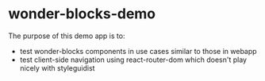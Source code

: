 # wonder-blocks-demo

The purpose of this demo app is to:
- test wonder-blocks components in use cases similar to those in webapp
- test client-side navigation using react-router-dom which doesn't play nicely
  with styleguidist
